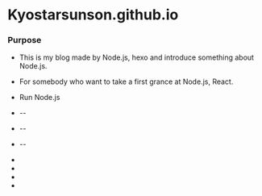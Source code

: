 # Kyostarsunson.github.io

### Purpose
* This is my blog made by Node.js, hexo and introduce something about Node.js.
* For somebody who want to take a first grance at Node.js, React.
* Run Node.js
* --
* --
* --

* 
*
*
*




